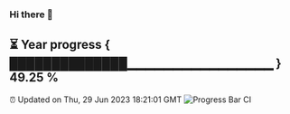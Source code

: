 ### Hi there 👋
⏳ Year progress { ██████████████▁▁▁▁▁▁▁▁▁▁▁▁▁▁▁▁ } 49.25 %
---
⏰ Updated on Thu, 29 Jun 2023 18:21:01 GMT
![Progress Bar CI](https://github.com/liununu/liununu/workflows/Progress%20Bar%20CI/badge.svg)
